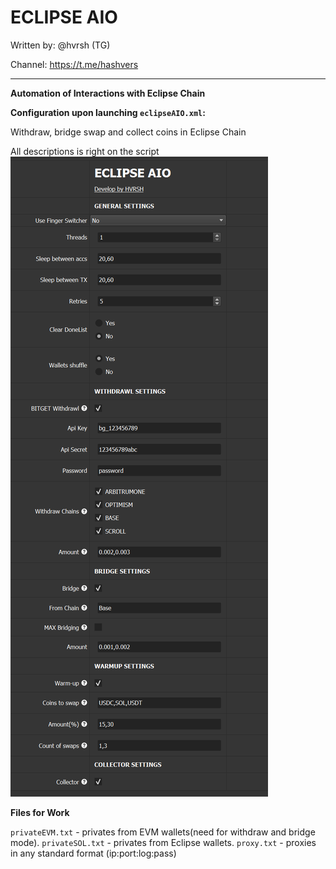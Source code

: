 # ECLIPSE AIO

Written by: @hvrsh (TG)

Channel: https://t.me/hashvers

---
**Automation of Interactions with Eclipse Chain**

**Configuration upon launching `eclipseAIO.xml`:**

Withdraw, bridge swap and collect coins in Eclipse Chain 

All descriptions is right on the script
![settings](img0.png)

**Files for Work**

`privateEVM.txt` - privates from EVM wallets(need for withdraw and bridge mode).
`privateSOL.txt` - privates from Eclipse wallets.
`proxy.txt` - proxies in any standard format (ip:port:log:pass)